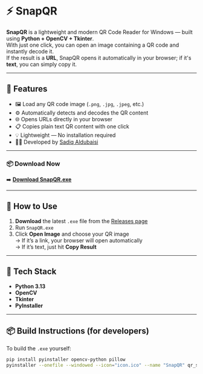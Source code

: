 # ⚡ SnapQR

**SnapQR** is a lightweight and modern QR Code Reader for Windows — built using **Python + OpenCV + Tkinter**.  
With just one click, you can open an image containing a QR code and instantly decode it.  
If the result is a **URL**, SnapQR opens it automatically in your browser; if it's **text**, you can simply copy it.

---

## 🎯 Features

- 🖼️ Load any QR code image (`.png`, `.jpg`, `.jpeg`, etc.)
- ⚙️ Automatically detects and decodes the QR content
- 🌐 Opens URLs directly in your browser
- 📋 Copies plain text QR content with one click
- 💡 Lightweight — No installation required
- 🧑‍💻 Developed by [Sadiq Aldubaisi](https://www.linkedin.com/in/sadiq-aldubaisi-69721b222/)

---

### 📦 Download Now  
➡️ [**Download SnapQR.exe**](https://github.com/sadiq-hd/SnapQR/releases/download/v1.0.0/SnapQR.exe)

---

## 🚀 How to Use

1. **Download** the latest `.exe` file from the [Releases page](../../releases)
2. Run `SnapQR.exe`
3. Click **Open Image** and choose your QR image  
   → If it’s a link, your browser will open automatically  
   → If it’s text, just hit **Copy Result**

---

## 🧩 Tech Stack

- **Python 3.13**
- **OpenCV**
- **Tkinter**
- **PyInstaller**

---

## 📦 Build Instructions (for developers)

To build the `.exe` yourself:

```bash
pip install pyinstaller opencv-python pillow
pyinstaller --onefile --windowed --icon="icon.ico" --name "SnapQR" qr_snip_final.py
